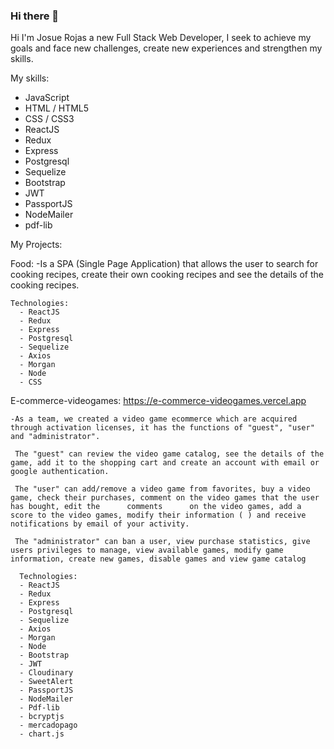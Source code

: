 ### Hi there 👋

Hi I'm Josue Rojas a new Full Stack Web Developer,  I seek to achieve my goals and face new challenges, create new experiences and strengthen my skills.

My skills:
  - JavaScript
  - HTML / HTML5
  - CSS / CSS3
  - ReactJS
  - Redux
  - Express
  - Postgresql
  - Sequelize
  - Bootstrap
  - JWT
  - PassportJS
  - NodeMailer
  - pdf-lib

My Projects:

  Food: 
    -Is a SPA (Single Page Application) that allows the user to search for cooking recipes, create their own cooking recipes and see the details of the cooking recipes.
    
    Technologies:
      - ReactJS
      - Redux
      - Express
      - Postgresql
      - Sequelize
      - Axios
      - Morgan
      - Node
      - CSS
    
  E-commerce-videogames: https://e-commerce-videogames.vercel.app
  
    -As a team, we created a video game ecommerce which are acquired through activation licenses, it has the functions of "guest", "user" and "administrator".
      
     The "guest" can review the video game catalog, see the details of the game, add it to the shopping cart and create an account with email or google authentication.
     
     The "user" can add/remove a video game from favorites, buy a video game, check their purchases, comment on the video games that the user has bought, edit the      comments      on the video games, add a score to the video games, modify their information ( ) and receive notifications by email of your activity.
     
     The "administrator" can ban a user, view purchase statistics, give users privileges to manage, view available games, modify game information, create new games, disable games and view game catalog
     
      Technologies:
      - ReactJS
      - Redux
      - Express
      - Postgresql
      - Sequelize
      - Axios
      - Morgan
      - Node
      - Bootstrap
      - JWT
      - Cloudinary
      - SweetAlert
      - PassportJS
      - NodeMailer
      - Pdf-lib
      - bcryptjs
      - mercadopago
      - chart.js
      
